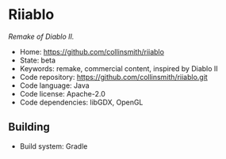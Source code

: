 # Riiablo

_Remake of Diablo II._

- Home: https://github.com/collinsmith/riiablo
- State: beta
- Keywords: remake, commercial content, inspired by Diablo II
- Code repository: https://github.com/collinsmith/riiablo.git
- Code language: Java
- Code license: Apache-2.0
- Code dependencies: libGDX, OpenGL

## Building

- Build system: Gradle

